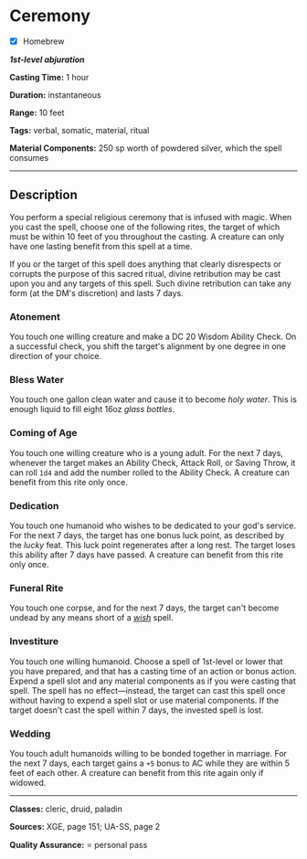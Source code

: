 # Ceremony

- [x] Homebrew

***1st-level abjuration***

**Casting Time:** 1 hour

**Duration:** instantaneous

**Range:** 10 feet

**Tags:** verbal, somatic, material, ritual

**Material Components:** 250 sp worth of powdered silver, which the spell consumes

---

## Description
You perform a special religious ceremony that is infused with magic.
When you cast the spell, choose one of the following rites, the target of which must be within 10 feet of you throughout the casting.
A creature can only have one lasting benefit from this spell at a time.

If you or the target of this spell does anything that clearly disrespects or corrupts the purpose of this sacred ritual, divine retribution may be cast upon you and any targets of this spell.
Such divine retribution can take any form (at the DM's discretion) and lasts 7 days.

### Atonement
You touch one willing creature and make a DC 20 Wisdom Ability Check.
On a successful check, you shift the target's alignment by one degree in one direction of your choice.

### Bless Water
You touch one gallon clean water and cause it to become *holy water*.
This is enough liquid to fill eight 16oz *glass bottles*.

### Coming of Age
You touch one willing creature who is a young adult.
For the next 7 days, whenever the target makes an Ability Check, Attack Roll, or Saving Throw, it can roll `1d4` and add the number rolled to the Ability Check.
A creature can benefit from this rite only once.

### Dedication
You touch one humanoid who wishes to be dedicated to your god's service.
For the next 7 days, the target has one bonus luck point, as described by the *lucky* feat.
This luck point regenerates after a long rest.
The target loses this ability after 7 days have passed.
A creature can benefit from this rite only once.

### Funeral Rite
You touch one corpse, and for the next 7 days, the target can't become undead by any means short of a [*wish*](../level-9/wish) spell.

### Investiture
You touch one willing humanoid.
Choose a spell of 1st-level or lower that you have prepared, and that has a casting time of an action or bonus action.
Expend a spell slot and any material components as if you were casting that spell.
The spell has no effect&mdash;instead, the target can cast this spell once without having to expend a spell slot or use material components.
If the target doesn't cast the spell within 7 days, the invested spell is lost.

### Wedding
You touch adult humanoids willing to be bonded together in marriage.
For the next 7 days, each target gains a `+5` bonus to AC while they are within 5 feet of each other.
A creature can benefit from this rite again only if widowed.

---

**Classes:** cleric, druid, paladin

**Sources:** XGE, page 151; UA-SS, page 2

**Quality Assurance:** :star: personal pass

